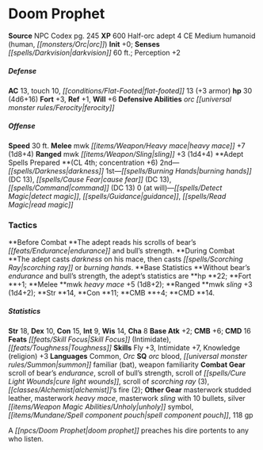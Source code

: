 ﻿---
cssclass: [monsters]
title1: Doom Prophet
title2: Doom Prophet
CR: 2
sources:
- name: NPC Codex
  page: 245
  link: http://paizo.com/products/btpy8v3a?Pathfinder-Roleplaying-Game-NPC-Codex
XP: 600
race: Half-orc
classes:
- adept 4
alignment: CE
size: Medium
type: humanoid
subtypes:
- human
- orc
initiative:
  bonus: 0
senses:
  darkvision: 60
AC:
  AC: 13
  touch: 10
  flat_footed: 13
  components:
    armor: 3
HP:
  HP: 30
  long: 4d6+16
saves:
  fort: 3
  ref: 1
  will: 6
defensive_abilities:
- orc ferocity
speeds:
  base: 30
attacks:
  melee:
  - - text: mwk heavy mace +7 (1d8+4)
      entries:
      - - damage: 1d8+4
      attack: mwk heavy mace
      bonus:
      - 7
  ranged:
  - - text: mwk sling +3 (1d4+4)
      entries:
      - - damage: 1d4+4
      attack: mwk sling
      bonus:
      - 3
spells:
  entries:
  - name: darkness
    source: Adept
    level: 2
  - name: burning hands
    source: Adept
    level: 1
    DC: 13
  - name: cause fear
    source: Adept
    level: 1
    DC: 13
  - name: command
    source: Adept
    level: 1
    DC: 13
  - name: detect magic
    source: Adept
    level: 0
  - name: guidance
    source: Adept
    level: 0
  - name: read magic
    source: Adept
    level: 0
  sources:
  - name: Adept
    type: prepared
    CL: 4
    concentration: 6
    slots:
      0: at-will
tactics:
  Before Combat: The adept reads his scrolls of bear's endurance and bull's strength.
  During Combat: The adept casts darkness on his mace, then casts scorching ray or
    burning hands.
  Base Statistics: Without bear's endurance and bull's strength, the adept's statistics
    are hp 22; Fort +1; Melee mwk heavy mace +5 (1d8+2); Ranged mwk sling +3 (1d4+2);
    Str 14, Con 11; CMB +4; CMD 14.
ability_scores:
  STR: 18
  DEX: 10
  CON: 15
  INT: 9
  WIS: 14
  CHA: 8
BAB: 2
CMB: 6
CMD: 16
feats:
- name: Skill Focus (Intimidate)
- name: Toughness
skills:
  Fly: 3
  Intimidate: 7
  Knowledge (religion): 3
  Perception: 2
languages:
- Common
- Orc
special_qualities:
- orc blood
- summon familiar (bat)
- weapon familiarity
gear:
  combat:
  - scroll of bear's endurance
  - scroll of bull's strength
  - scroll of cure light wounds
  - scroll of scorching ray (3)
  - alchemist's fire (2)
  other:
  - masterwork studded leather
  - masterwork heavy mace
  - masterwork sling with 10 bullets
  - silver unholy symbol
  - spell component pouch
  - 118 gp
desc_long: A doom prophet preaches his dire portents to any who listen.

---

# Doom Prophet

**Source** NPC Codex pg. 245
**XP** 600
Half-orc adept 4
CE Medium humanoid (human, _[[monsters/Orc|orc]]_)
**Init** +0; **Senses** _[[spells/Darkvision|darkvision]]_ 60 ft.; Perception +2

##### Defense

**AC** 13, touch 10, _[[conditions/Flat-Footed|flat-footed]]_ 13 (+3 armor)
**hp** 30 (4d6+16)
**Fort** +3, **Ref** +1, **Will** +6
**Defensive Abilities** _orc_ _[[universal monster rules/Ferocity|ferocity]]_

##### Offense
**Speed** 30 ft.
**Melee** mwk _[[items/Weapon/Heavy mace|heavy mace]]_ +7 (1d8+4)
**Ranged** mwk _[[items/Weapon/Sling|sling]]_ +3 (1d4+4)
**Adept Spells Prepared **(CL 4th; concentration +6)
2nd—_[[spells/Darkness|darkness]]_
1st—_[[spells/Burning Hands|burning hands]]_ (DC 13), _[[spells/Cause Fear|cause fear]]_ (DC 13), _[[spells/Command|command]]_ (DC 13)
0 (at will)—_[[spells/Detect Magic|detect magic]]_, _[[spells/Guidance|guidance]]_, _[[spells/Read Magic|read magic]]_

### Tactics

**Before Combat **The adept reads his scrolls of bear’s _[[feats/Endurance|endurance]]_ and bull’s strength.
**During Combat **The adept casts _darkness_ on his mace, then casts _[[spells/Scorching Ray|scorching ray]]_ or _burning hands_.
**Base Statistics **Without bear’s _endurance_ and bull’s strength, the adept’s statistics are **hp **22; **Fort **+1; **Melee **mwk _heavy mace_ +5 (1d8+2); **Ranged **mwk _sling_ +3 (1d4+2); **Str **14, **Con **11; **CMB **+4; **CMD **14.

##### Statistics
**Str** 18, **Dex** 10, **Con** 15, **Int** 9, **Wis** 14, **Cha** 8
**Base Atk** +2; **CMB** +6; **CMD** 16
**Feats** _[[feats/Skill Focus|Skill Focus]]_ (Intimidate), _[[feats/Toughness|Toughness]]_
**Skills** Fly +3, Intimidate +7, Knowledge (religion) +3
**Languages** Common, _Orc_
**SQ** _orc_ blood, _[[universal monster rules/Summon|summon]]_ familiar (bat), weapon familiarity
**Combat Gear** scroll of bear’s _endurance_, scroll of bull’s strength, scroll of _[[spells/Cure Light Wounds|cure light wounds]]_, scroll of _scorching ray_ (3), _[[classes/Alchemist|alchemist]]_’s fire (2); **Other Gear** masterwork studded leather, masterwork _heavy mace_, masterwork _sling_ with 10 bullets, silver _[[items/Weapon Magic Abilities/Unholy|unholy]]_ symbol, _[[items/Mundane/Spell component pouch|spell component pouch]]_, 118 gp

A _[[npcs/Doom Prophet|doom prophet]]_ preaches his dire portents to any who listen.